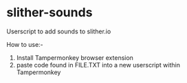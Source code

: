 # slither-sounds
Userscript to add sounds to slither.io

How to use:-

1. Install Tampermonkey browser extension
2. paste code found in FILE.TXT into a new userscript within Tampermonkey

